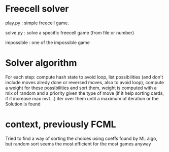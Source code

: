 # Freecell solver

play.py : simple freecell game.

solve.py : solve a specific freecell game (from file or number)

impossible : one of the impossible game

# Solver algorithm
For each step:
    compute hash state to avoid loop,
    list possibilities (and don't include moves alredy done or reversed moves, also to avoid loop),
    compute a weight for these possibilities and sort them,
        weight is computed with a mix of random and a priority given the type of move (if it help sorting cards, if it increase max mvt...) 
    iter over them until a maximum of iteration or the Solution is found 

# context, previously FCML
Tried to find a way of sorting the choices using coeffs found by ML algo, but random sort seems the most efficient for the most games anyway

